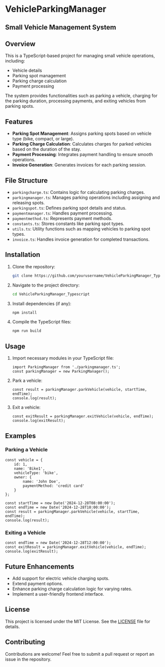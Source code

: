 # VehicleParkingManager

## Small Vehicle Management System
## Overview
This is a TypeScript-based project for managing small vehicle operations, including:
- Vehicle details
- Parking spot management
- Parking charge calculation
- Payment processing

The system provides functionalities such as parking a vehicle, charging for the parking duration, processing payments, and exiting vehicles from parking spots.

## Features
- **Parking Spot Management**: Assigns parking spots based on vehicle type (bike, compact, or large).
- **Parking Charge Calculation**: Calculates charges for parked vehicles based on the duration of the stay.
- **Payment Processing**: Integrates payment handling to ensure smooth operations.
- **Invoice Generation**: Generates invoices for each parking session.

## File Structure

- `parkingcharge.ts`: Contains logic for calculating parking charges.
- `parkingmanager.ts`: Manages parking operations including assigning and releasing spots.
- `parkingspot.ts`: Defines parking spot details and status.
- `paymentmanager.ts`: Handles payment processing.
- `paymentmethod.ts`: Represents payment methods.
- `constants.ts`: Stores constants like parking spot types.
- `utils.ts`: Utility functions such as mapping vehicles to parking spot types.
- `invoice.ts`: Handles invoice generation for completed transactions.

## Installation

1. Clone the repository:
   ```bash
   git clone https://github.com/yourusername/VehicleParkingManager_Typescript.git
   ```

2. Navigate to the project directory:
   ```bash
   cd VehicleParkingManager_Typescript
   ```

3. Install dependencies (if any):
   ```bash
   npm install
   ```
4. Compile the TypeScript files:
   ```bash
   npm run build
   ```

## Usage

1. Import necessary modules in your TypeScript file:
   ```
   import ParkingManager from './parkingmanager.ts';
   const parkingManager = new ParkingManager();
   ```

2. Park a vehicle:
   ```
   const result = parkingManager.parkVehicle(vehicle, startTime, endTime);
   console.log(result);
   ```

3. Exit a vehicle:
   ```
   const exitResult = parkingManager.exitVehicle(vehicle, endTime);
   console.log(exitResult);
   ```

## Examples

### Parking a Vehicle
```
const vehicle = {
    id: 1,
    name: 'Bike1',
    vehicleType: 'bike',
    owner: {
        name: 'John Doe',
        paymentMethod: 'credit card'
    }
};

const startTime = new Date('2024-12-28T08:00:00');
const endTime = new Date('2024-12-28T10:00:00');
const result = parkingManager.parkVehicle(vehicle, startTime, endTime);
console.log(result);
```

### Exiting a Vehicle
```
const endTime = new Date('2024-12-28T12:00:00');
const exitResult = parkingManager.exitVehicle(vehicle, endTime);
console.log(exitResult);
```

## Future Enhancements
- Add support for electric vehicle charging spots.
- Extend payment options.
- Enhance parking charge calculation logic for varying rates.
- Implement a user-friendly frontend interface.

## License
This project is licensed under the MIT License. See the [LICENSE](LICENSE) file for details.

## Contributing
Contributions are welcome! Feel free to submit a pull request or report an issue in the repository.
